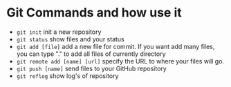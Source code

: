 <h1>Git Commands and how use it</h1>

<ul>
	<li><code>git init</code> init a new repository</li>
	<li><code>git status</code> show files and your status</li>
	<li><code>git add [file]</code> add a new file for commit. If you want add many files, you can type "." to add all files of currently directory</li>
	<li><code>git remote add [name] [url]</code> specify the URL to where your files will go.</li>
	<li><code>git push [name]</code> send files to your GitHub repository</li>
	<li><code>git reflog</code> show log's of repository</li>
<ul> 



